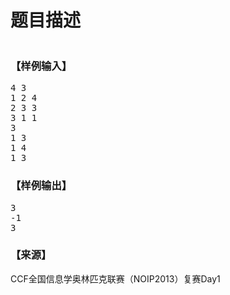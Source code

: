 # 题目描述


<img alt="" src="/upload/image/20190708/20190708193639_59616.jpg"/> 
<h3>
【样例输入】
</h3>
<pre>4 3
1 2 4
2 3 3
3 1 1
3
1 3
1 4
1 3</pre>
<h3>
【样例输出】
</h3>
<pre>3
-1
3</pre>
<h3>
【来源】
</h3>
<p>
CCF全国信息学奥林匹克联赛（NOIP2013）复赛Day1
</p>

